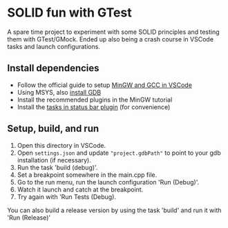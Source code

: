 # SOLID fun with GTest

A spare time project to experiment with some SOLID principles and testing them with GTest/GMock. Ended up also being a crash course in VSCode tasks and launch configurations.

## Install dependencies

* Follow the official guide to setup [MinGW and GCC in VSCode](https://code.visualstudio.com/docs/cpp/config-mingw)
* Using MSYS, also [install GDB](https://packages.msys2.org/packages/mingw-w64-x86_64-gdb)
* Install the recommended plugins in the MinGW tutorial
* Install the [tasks in status bar plugin](https://marketplace.visualstudio.com/items?itemName=actboy168.tasks) (for convenience)

## Setup, build, and run

1. Open this directory in VSCode.
2. Open `settings.json` and update `"project.gdbPath"` to point to your gdb installation (if necessary).
3. Run the task 'build (debug)'.
4. Set a breakpoint somewhere in the main.cpp file.
5. Go to the run menu, run the launch configuration 'Run (Debug)'.
6. Watch it launch and catch at the breakpoint.
7. Try again with 'Run Tests (Debug).

You can also build a release version by using the task 'build' and run it with 'Run (Release)'
